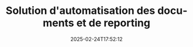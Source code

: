 ---
############################# Static ############################
layout: "family"
date:  2025-02-24T17:52:12
draft: false

product: "Assembly"
product_tag: "assembly"

lang: fr

############################# Head ############################
head_title: "APIs & Applications en ligne d'assemblage de documents pour .NET, Java, Node.js par GroupDocs"
head_description: "Obtenez une solution d'automatisation et de reporting de documents tout-en-un pour les applications .NET, Java et Node.js. Générez tous les documents courants à partir de modèles et de données personnalisées."

############################# Header ############################
title: "Solution d'automatisation des documents et de reporting"
description:  |
  Créez des rapports détaillés en utilisant des modèles et des sources de données avec nos applications et APIs multiplateformes.

  Générez des rapports dans des formats tels que Word, Excel, Présentations, et bien d'autres en utilisant des modèles avec un balisage flexible.

  Remplissez des graphiques, codes-barres, tableaux et autres éléments avec des données provenant de sources telles que JSON, XML, CSV, etc.

############################# Supported Platforms ###############################
supported_platforms:
  enable: true
  head_title: "Choisissez votre plateforme"
  title: "Indépendance de la plateforme"
  description: "GroupDocs.Assembly est compatible avec les systèmes d'exploitation et frameworks suivants :"
  details_link_title: "En savoir plus"

  items:
    # items loop
    - title: ".NET"
      description: GroupDocs.Assembly .NET 
      color: "blue"
      tag: "net"
      link: "/assembly/net/"
      features_link: "https://docs.groupdocs.com/assembly/net/system-requirements/"
      features:
          # features loop
          - rows: "3"
            content: |
                    .NET Framework 2.0 or higher <br> Mono Framework 1.2 or higher
      
          # features loop
          - rows: "4"
            content: |
                    Windows Desktop <br> Windows Server <br> Microsoft Azure <br> Linux
      
          # features loop
          - rows: "3"
            content: |
                    Microsoft Visual Studio <br> Xamarin.Android <br> MonoDevelop
      
          # features loop
          - rows: "1"
            content: |
                    50+ file formats
      

    # items loop
    - title: "Java"
      description: GroupDocs.Assembly Java
      color: "red"
      tag: "java"
      link: "/assembly/java/"
      features_link: "https://docs.groupdocs.com/assembly/java/system-requirements/"
      features:
          # features loop
          - rows: "3"
            content: |
                    Java 7 (1.7) or higher
      
          # features loop
          - rows: "4"
            content: |
                    Windows Desktop <br> Windows Server <br> Linux <br> Mac OS
      
          # features loop
          - rows: "3"
            content: |
                   NetBeans <br> IntelliJ IDEA <br> Eclipse 
      
          # features loop
          - rows: "1"
            content: |
                    50+ file formats

    # items loop
    - title: "Node.js"
      description: GroupDocs.Assembly "Node.js
      color: "green"
      tag: "nodejs-java"
      link: "/assembly/nodejs-java/"
      features_link: "https://docs.groupdocs.com/assembly/nodejs-java/system-requirements/"
      features:
          # features loop
          - rows: "3"
            content: |
                    Node.js 16+ and J2SE 8.0 (1.8)+
      
          # features loop
          - rows: "4"
            content: |
                    Windows <br> Linux <br> Mac OS
      
          # features loop
          - rows: "3"
            content: |
                    Atom <br> Visual Studio Code <br> Tout autre éditeur de texte
      
          # features loop
          - rows: "1"
            content: |
                    50+ file formats


############################# Features ###############################
features:
  enable: true
  title: "Fonctionnalités clés de GroupDocs.Assembly"
  description: "Cette solution vous aide à créer des rapports dans des formats de documents populaires, remplis automatiquement avec vos données commerciales. Automatisez vos tâches de génération de documents."

  items:
    # items loop
    - icon: "additional"
      title: "Remplir des modèles avec des données"
      content: "Remplissez les rapports en utilisant des données provenant de sources prises en charge."

    # items loop
    - icon: "manipulate"
      title: "Balisage flexible"
      content: "Ajoutez des données aux documents de manière personnalisable."

    # items loop
    - icon: "structure"
      title: "Fonctionnalités documentaires natives"
      content: "Affichez des données à l'aide de tableaux, graphiques et codes-barres."

    # items loop
    - icon: "merge"
      title: "Tous les formats populaires"
      content: "Prend en charge tous les formats de documents couramment utilisés."

############################# Code samples ############################
code_samples:
  enable: true
  title: "Générez des rapports bien personnalisés"
  description: "Exemples de code GroupDocs.Assembly"
  items:
    # code sample loop
    - title: "Utilisation de codes-barres générés"
      content: |
       GroupDocs.Assembly permet le balisage de codes-barres dans les modèles de rapport. Lors de la création d'un rapport, un code-barres est généré en fonction du balisage et des données fournies. Spécifiez le chemin vers le modèle contenant le texte, les objets de données et le balisage. Indiquez également la source de données pour remplir le code-barres avec du contenu.
      samples:
        - language: "C#"
          color: "blue"
          content: |
            ```csharp {style=abap}   
            // Créer une instance de la classe DocumentAssembler
            DocumentAssembler assembler = new DocumentAssembler();

            //Spécifiez le chemin vers le modèle
            var tmp_path = "barcode_template.docx";

            //Spécifiez le chemin pour le document résultant
            var res_path = "result.docx";

            //Créer une instance de la source de données
            var data = new DataSourceInfo(DataLayer.GetCustomerData(), "customer");

            //Appelez AssembleDocument pour générer le rapport
            assembler.AssembleDocument(tmp_path, res_path, data);

            ```
        - language: "Java"
          color: "red"
          content: |
            ```java {style=abap}   
            // Créer une instance de la classe DocumentAssembler
            DocumentAssembler assembler = new DocumentAssembler();
            
            //Spécifiez le chemin vers le modèle
            String tmp_path = "barcode_template.docx";

            //Spécifiez le chemin pour le document résultant
            String res_path = "result.docx";

            //Créer une instance de la source de données
            DataSourceInfo data = new DataSourceInfo(new DataStorage(), null);

            // Appelez AssembleDocument pour générer le rapport
            assembler.assembleDocument(tmp_path, res_path, data);

            ```
        - language: "TypeScript"
          color: "green"
          content: |
            ```javascript {style=abap}   
            const assemblyLib = require('@groupdocs/groupdocs.assembly');

            // Créer une instance de la classe DocumentAssembler
            const assembler = new assemblyLib.DocumentAssembler();
            
            //Spécifiez le chemin vers le modèle
            const tmp_path = "barcode_template.docx";

            //Spécifiez le chemin pour le document résultant
            const res_path = "result.docx";

            //Créer une instance de la source de données
            const data = new assemblyLib.DataSourceInfo(new assemblyLib.DataStorage(), null);

            // Appelez AssembleDocument pour générer le rapport
            assembler.assembleDocument(tmp_path, res_path, data);

            ```


############################# Supported Formats ###############################
formats:
  enable: true
  title: "Prise en charge de plus de 50 formats de fichiers"
  description: "GroupDocs.Assembly fonctionne avec presque tous les formats de fichiers populaires"

############################# Metrics ###############################
metrics:
  enable: true
  title: "Nos statistiques produit"
  description: "Explorez les métriques du produit pour obtenir des informations sur nos progrès, notre impact et notre croissance."

  items:
    # items loop
    - number: "50+"
      title: "Formats pris en charge"
      content: "Nous prenons en charge plus de 50 des formats de documents les plus utilisés."

    # items loop
    - number: "650k"
      title: "Téléchargements NuGet"
      content: "GroupDocs.Assembly pour .NET est une bibliothèque populaire avec plus de 650 000 téléchargements sur NuGet."

    # items loop
    - number: "18k"
      title: "Téléchargements Maven"
      content: "Les développeurs Java ont téléchargé GroupDocs.Assembly sur Maven plus de 18 000 fois."

    # items loop
    - number: "150+"
      title: "Clients satisfaits"
      content: "Nos produits sont de confiance pour les développeurs individuels et les grandes entreprises à travers le monde pour créer des solutions innovantes."


############################# Customers ###############################
customers:
  enable: true
  title: "Nos clients satisfaits"
  description: "Les bibliothèques GroupDocs sont utilisées par certaines des marques les plus renommées et respectées au monde."

  items:
    # items loop
    - title: "BenQ Corporation"
      logo: "benq"
      
    # items loop
    - title: "Nasdaq Stock Market"
      logo: "nasdaq"
      
    # items loop
    - title: "AT&T Inc."
      logo: "att"
      
    # items loop
    - title: "Customer logo AstraZeneca"
      logo: "astrazeneca"
      
    # items loop
    - title: "Central Bank of Argentina"
      logo: "argentinacentralbank"
      
    # items loop
    - title: "Roche Holding AG"
      logo: "roche"
      
    # items loop
    - title: "Capita"
      logo: "capita"
      
    # items loop
    - title: "Axa S.A."
      logo: "axa"
      
    # items loop
    - title: "Instructure Inc."
      logo: "instructure"
      
    # items loop
    - title: "Wipro"
      logo: "wipro"


############################# Actions ###############################
actions:
  enable: true
  title: "Prêt à commencer ?"
  description: "Testez les fonctionnalités de GroupDocs.Assembly gratuitement sur votre plateforme."

  items:
    # items loop
    - title: ".NET"
      color: "blue"
      link: "/assembly/net/"

    # items loop
    - title: "Java"
      color: "red"
      link: "/assembly/java/"

    # items loop
    - title: "Node.js via Java"
      color: "green"
      link: "/assembly/nodejs-java/"

############################# FAQ ###############################
faq:
  enable: true
  title: "Questions Fréquemment Posées"
  description: "Parcourez nos questions fréquemment posées."

  items:
    # items loop
    - question: "Est-ce que GroupDocs.Assembly nécessite des bibliothèques externes pour la composition de documents ?"
      answer: "Non, GroupDocs.Assembly fonctionne de manière indépendante et ne nécessite pas de bibliothèques tierces comme Adobe Acrobat ou Microsoft Office."

    # items loop
    - question: "Puis-je tester les fonctionnalités de GroupDocs.Assembly avant d'acheter ?"
      answer: "Oui, vous pouvez ! GroupDocs.Assembly propose un essai gratuit. Installez-le et explorez ses fonctionnalités. La version d'essai ajoute des 'badges d'essai' à vos documents et ne traite que les 3 premières pages. Pour une expérience complète, obtenez une licence temporaire gratuite de 30 jours pour accéder à toutes les fonctionnalités. Plus de détails sont disponibles dans [licence temporaire](https://purchase.groupdocs.com/temporary-license/)."

    # items loop
    - question: "Quels types de licences sont disponibles ?"
      answer: "Vous recherchez une licence GroupDocs.Assembly ? Nous proposons une variété d'options pour répondre à vos besoins. Choisissez en fonction de la taille de votre équipe, de l'emplacement de déploiement (bureau unique ou à distance), et si vous devez partager le SDK/API avec des clients pour distribution. Alternativement, choisissez une licence d'utilisation mensuelle avec des plans à la mesure—payez uniquement pour ce que vous utilisez. Trouvez la meilleure option pour vous sous [tarification](https://purchase.groupdocs.com/pricing/assembly/net/)."

############################# Cloud Links ###############################
cloud_links:
  enable: true
  title: "APIs à faible code de GroupDocs.Assembly"
  description: "Générez des documents en utilisant votre application via notre API REST basée sur le cloud."
  
  items:
    # items loop
    - title: "GroupDocs.Assembly Cloud for cURL"
      content: "Utilisez l'API REST cURL pour ajouter des données à Word, Excel, PowerPoint, et de nombreux autres modèles."
      icon: "groupdocs_assembly-for-curl"
      link: "https://products.groupdocs.cloud/assembly/curl"

    # items loop
    - title: "GroupDocs.Assembly Cloud for .NET"
      content: "Améliorez vos applications .NET en générant des rapports via le Cloud SDK. Affichez les données commerciales dans votre format personnalisé."
      icon: "groupdocs_assembly-for-net"
      link: "https://products.groupdocs.cloud/assembly/net"

    # items loop
    - title: "GroupDocs.Assembly Cloud for Java"
      content: "GroupDocs.Assembly SDK offre différentes options pour les applications Java afin de générer divers types de documents."
      icon: "groupdocs_assembly-for-java"
      link: "https://products.groupdocs.cloud/assembly/java"

############################# App links ###############################
app_links:
  enable: true
  title: "Applications Web GroupDocs.Assembly"
  description: "GroupDocs.Assembly propose une application web gratuite pour générer des documents. Vous pouvez traiter plus de 50 formats de fichiers populaires directement dans votre navigateur, GRATUITEMENT."

  items:
    # items loop
    - title: "GroupDocs.Assembly Total"
      content: "Générez des rapports dans Excel, Word, PowerPoint et de nombreux autres types de fichiers directement depuis votre navigateur web."
      icon: "groupdocs_watermark-app"
      link: "https://products.groupdocs.app/assembly/total"

    # items loop
    - title: "GroupDocs.Assembly Word"
      content: "Créez des documents Microsoft Word à partir de modèles et de sources de données."
      icon: "groupdocs_words-app"
      link: "https://products.groupdocs.app/assembly/docx"

    # items loop
    - title: "GroupDocs.Assembly Excel"
      content: "Téléchargez un modèle et une source de données pour générer des rapports Excel gratuitement."
      icon: "groupdocs_pdf-app"
      link: "https://products.groupdocs.app/assembly/xlsx"


      


---